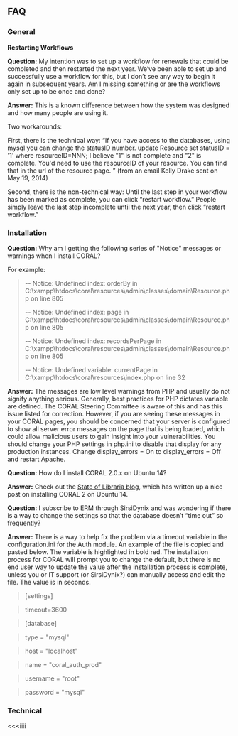 FAQ
---

### General

**Restarting Workflows**

**Question:** My intention was to set up a workflow for renewals that could be completed and then restarted the next year. We’ve been able to set up and successfully use a workflow for this, but I don’t see any way to begin it again in subsequent years. Am I missing something or are the workflows only set up to be once and done?

**Answer:** This is a known difference between how the system was designed and how many people are using it.

Two workarounds:

First, there is the technical way: “If you have access to the databases, using mysql you can change the statusID number.
update Resource set statusID = '1' where resourceID=NNN;
I believe "1" is not complete and "2" is complete. You'd need to use the resourceID of your resource. You can find that in the url of the resource page. ” (from an email Kelly Drake sent on May 19, 2014)

Second, there is the non-technical way: Until the last step in your workflow has been marked as complete, you can click “restart workflow.” People simply leave the last step incomplete until the next year, then click “restart workflow.”

### Installation

**Question:** Why am I getting the following series of "Notice" messages or warnings when I install CORAL?  

For example:

> -- Notice: Undefined index: orderBy in C:\xampp\htdocs\coral\resources\admin\classes\domain\Resource.php on line 805
> 
> -- Notice: Undefined index: page in C:\xampp\htdocs\coral\resources\admin\classes\domain\Resource.php on line 805
> 
> -- Notice: Undefined index: recordsPerPage in C:\xampp\htdocs\coral\resources\admin\classes\domain\Resource.php on line 805
> 
> -- Notice: Undefined variable: currentPage in C:\xampp\htdocs\coral\resources\index.php on line 32


**Answer:** The messages are low level warnings from PHP and usually do not signify anything serious. Generally, best practices for PHP dictates variable are defined. The CORAL Steering Committee is aware of this and has this issue listed for correction. However, if you are seeing these messages in your CORAL pages, you should be concerned that your server is configured to show all server error messages on the page that is being loaded, which could allow malicious users to gain insight into your vulnerabilities. You should change your PHP settings in php.ini to disable that display for any production instances. Change display_errors = On to display_errors = Off and restart Apache. 

**Question:** How do I install CORAL 2.0.x on Ubuntu 14?

**Answer:** Check out the [State of Libraria blog](http://stateoflibraria.com/2017/02/23/coral-2-on-ubuntu-14/), which has written up a nice post on installing CORAL 2 on Ubuntu 14.


**Question:** I subscribe to ERM through SirsiDynix and was wondering if there is a way to change the settings so that the database doesn’t “time out” so frequently?  

**Answer:** There is a way to help fix the problem via a timeout variable in the configuration.ini for the Auth module. An example of the file is copied and pasted below. The variable is highlighted in bold red. The installation process for CORAL will prompt you to change the default, but there is no end user way to update the value after the installation process is complete, unless you or IT support (or SirsiDynix?) can manually access and edit the file. The value is in seconds.

> [settings]

> timeout=3600

> [database]

> type = "mysql"

> host = "localhost"

> name = "coral_auth_prod"

> username = "root"

> password = "mysql"

### Technical

<<<iiii

